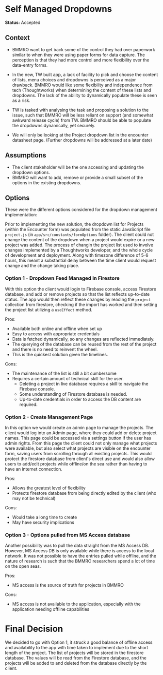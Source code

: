# Self Managed Dropdowns

**Status:** Accepted

## Context
- BMMRO want to get back some of the control they had over paperwork similar to when they were using paper forms for data capture. The perception is that they had more control and more flexibility over the data-entry forms.

- In the new, TW built app, a lack of facility to pick and choose the content of lists, menu choices and dropdowns is perceived as a major drawback.
BMMRO would like some flexibility and independence from tech (Thoughtworks) when determining the content of these lists and dropdowns. The lack of the ability to dynamically populate these is seen as a risk.

- TW is  tasked with analysing the task and proposing a solution to the issue, such that BMMRO will be less reliant on support (and somewhat awkward release cycle) from TW.
BMMRO should be able to populate the dropdowns dynamically, yet securely.

- We will only be looking at the Project dropdown list in the encounter datasheet page. (Further dropdowns will be addressed at a later date)


## Assumptions
- The client stakeholder will be the one accessing and updating the dropdown options.
- BMMRO will want to add, remove or provide a small subset of the options in the existing dropdowns.

## Options

These were the different options considered for the dropdown management implementation:

Prior to implementing the new solution,  the dropdown list for Projects (within the Encounter form) was populated from the static JavaScript file `project.js` (in `app/src/constants/formOptions` folder).
The client could not change the content of the dropdown when a project would expire or a new project was added. The process of changin the project list used to involve changes implemented by a Thoughtworks developer, and the whole cycle of development and deployment. Along with timezone difference of 5-6 hours, this meant a substantial delay between the time client would request change and the change taking place.



### Option 1 - Dropdown Feed  Managed in Firestore
With this option the client would login to Firebase console, access Firestore database, and add or remove projects so that the list reflects up-to-date status.
The app would then reflect these changes by reading the `project` collection from firestore, checking if the import has worked and then setting the project list utilizing a `useEffect` method.

Pros:
- Available both online and offline when set up
- Easy to access with appropriate credentials
- Data is fetched dynamically, so any changes are reflected immediately.
- The querying of the database can be reused from the rest of the project and there is no need to reinvent the wheel.
- This is the quickest solution given the timelines.

Cons:
- The maintenance of the list is still a bit cumbersome
- Requires a certain amount of technical skill for the user. 
  - Deleting a project in live database requires a skill to navigate the Firebase console. 
  - Some understanding of Firestore database is needed.
  - Up-to-date credentials in order to access the DB content are required.


### Option 2 - Create Management Page
In this option we would create an admin page to manage the projects.
The client would log into an Admin page, where they could add or delete project names.
This page could be accessed via a settings button if the user has admin rights.
From this page the client could not only manage what projects were available, but also select what projects are visible on the encounter form, saving users from scrolling through all existing projects.
This would protect the firestore database from client's direct use and would also allow users to add/edit projects while offline/on the sea rather than having to have an internet connection.

Pros:
- Allows the greatest level of flexibility
- Protects firestore database from being directly edited by the client (who may not be technical)

Cons:
- Would take a long time to create
- May have security implications

### Option 3 - Options pulled from MS Access database
Another possibility was to pull the data straight from the MS Access DB.
However, MS Access DB is only available while there is access to the local network.
It was not possible to have the entries pulled while offline, and the nature of research is such that the BMMRO researchers spend a lot of time on the open seas.

Pros:
- MS access is the source of truth for projects in BMMRO

Cons:
- MS access is not available to the application, especially with the application needing offline capabilities



# Final Decision

We decided to go with Option 1, it struck a good balance of offline access and availability to the app with time taken to implement due to the short length of the project.
The list of projects will be stored in the firestore database. The values will be read from the Firestore database, and the projects will be added to and deleted from the database directly by the client.


